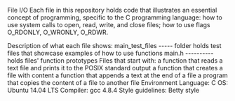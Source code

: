 File I/O
Each file in this repository holds code that illustrates an essential concept of programming, specific to the C programming language: how to use system calls to open, read, write, and close files; how to use flags O_RDONLY, O_WRONLY, O_RDWR.

Description of what each file shows:
main_test_files ----- folder holds test files that showcase examples of how to use functions
main.h ---------- holds files' function prototypes
Files that start with:
a function that reads a text file and prints it to the POSIX standard output
a function that creates a file with content
a function that appends a text at the end of a file
a program that copies the content of a file to another file
Environment
Language: C
OS: Ubuntu 14.04 LTS
Compiler: gcc 4.8.4
Style guidelines: Betty style


